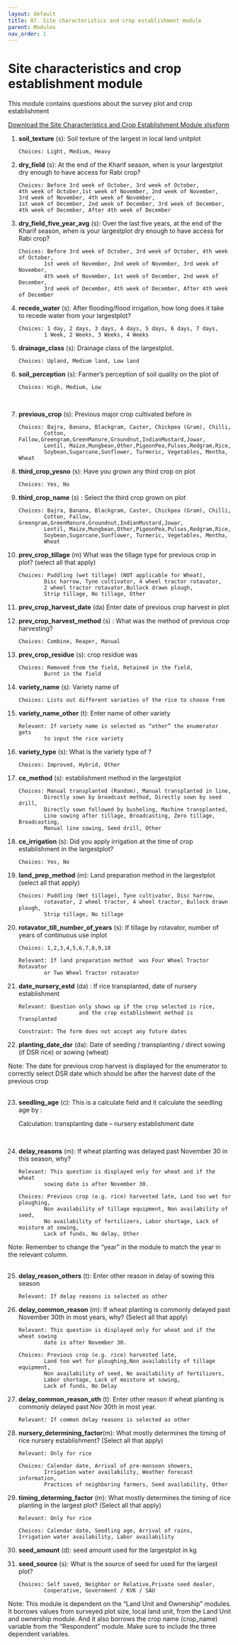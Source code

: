 ```yaml
---
layout: default
title: 07. Site characteristics and crop establishment module
parent: Modules
nav_order: 1
---
```


# Site characteristics and crop establishment module

This module contains questions about the survey plot and crop establishment

<a href="../Modules/df_site_char.xlsx" download> Download the Site Characteristics and Crop Establishment Module xlsxform </a>


1.  **soil_texture** (s): Soil texture of the largest  in local land unitplot

                
        Choices: Light, Medium, Heavy

2.  **dry_field** (s): At the end of the Kharif season, when is your largestplot dry enough to have access for Rabi crop?

        Choices: Before 3rd week of October, 3rd week of October, 
        4th week of October,1st week of November, 2nd week of November, 
        3rd week of November, 4th week of November, 
        1st week of December, 2nd week of December, 3rd week of December,
        4th week of December, After 4th week of December

3.  **dry_field_five_year_avg** (s): Over the last five years, at the end of the Kharif season, when is your largestplot dry enough to have access for Rabi crop?

        Choices: Before 3rd week of October, 3rd week of October, 4th week of October,
                1st week of November, 2nd week of November, 3rd week of November, 
                4th week of November, 1st week of December, 2nd week of December, 
                3rd week of December, 4th week of December, After 4th week of December

3.  **recede_water** (s):  After flooding/flood irrigation, how long does it take to recede water from your largestplot? 

        Choices: 1 day, 2 days, 3 days, 4 days, 5 days, 6 days, 7 days, 
                1 Week, 2 Weeks, 3 Weeks, 4 Weeks

5.  **drainage_class**   (s): Drainage class of the largestplot.

        Choices: Upland, Medium land, Low land

6.  **soil_perception** (s): Farmer’s perception of soil quality on the plot of

        Choices: High, Medium, Low
 

7.  **previous_crop** (s): Previous major crop cultivated before  in

        Choices: Bajra, Banana, Blackgram, Caster, Chickpea (Gram), Chilli, 
                Cotton, Fallow,Greengram,GreenManure,Groundnut,IndianMustard,Jowar,
                Lentil, Maize,Mungbean,Other,PigeonPea,Pulses,Redgram,Rice,
                Soybean,Sugarcane,Sunflower, Turmeric, Vegetables, Mentha, Wheat

8.  **third_crop_yesno** (s): Have you grown any third crop on  plot

        Choices: Yes, No

9.  **third_crop_name** (s) : Select the third crop grown on  plot

        Choices: Bajra, Banana, Blackgram, Caster, Chickpea (Gram), Chilli, 
                Cotton, Fallow, Greengram,GreenManure,Groundnut,IndianMustard,Jowar,
                Lentil, Maize,Mungbean,Other,PigeonPea,Pulses,Redgram,Rice,
                Soybean,Sugarcane,Sunflower, Turmeric, Vegetables, Mentha,
                Wheat

10. **prev_crop_tillage** (m)   What was the tillage type for previous  crop in  plot? (select all that apply)

        Choices: Puddling (wet tillage) (NOT applicable for Wheat), 
                Disc harrow, Tyne cultivator, 4 wheel tractor rotavator,
                2 wheel tractor rotavator,Bullock drawn plough, 
                Strip tillage, No tillage, Other

11. **prev_crop_harvest_date** (da) Enter date of previous  crop harvest in  plot
12. **prev_crop_harvest_method** (s) : What was the method of previous crop harvesting?

        Choices: Combine, Reaper, Manual

13. **prev_crop_residue** (s):   crop residue was

        Choices: Removed from the field, Retained in the field, 
                Burnt in the field

14. **variety_name** (s):  Variety name of 

        Choices: Lists out different varieties of the rice to choose from 

15. **variety_name_other** (t): Enter name of other  variety

        Relevant: If variety name is selected as “other” the enumerator gets 
                to input the rice variety 
16. **variety_type** (s): What is the variety type of ?

        Choices: Improved, Hybrid, Other

17. **ce_method** (s):   establishment method in the largestplot

        Choices: Manual transplanted (Random), Manual transplanted in line, 
                Directly sown by broadcast method, Directly sown by seed drill, 
                Directly sown followed by busheling, Machine transplanted, 
                Line sowing after tillage, Broadcasting, Zero tillage, Broadcasting, 
                Manual line sowing, Seed drill, Other

18. **ce_irrigation** (s): Did you apply irrigation at the time of crop establishment in the largestplot?

        Choices: Yes, No

19. **land_prep_method** (m): Land preparation method in the largestplot (select all that apply)

        Choices: Puddling (Wet tillage), Tyne cultivator, Disc harrow,
                rotavator, 2 wheel tractor, 4 wheel tractor, Bullock drawn plough, 
                Strip tillage, No tillage

20. **rotavator_till_number_of_years** (s):     If tillage by rotavator, number of years of continuous use inplot

        Choices: 1,2,3,4,5,6,7,8,9,10
                
        Relevant: If land preparation method  was Four Wheel Tractor Rotavator
                or Two Wheel Tractor rotavator

21. **date_nursery_estd** (da) : If rice transplanted, date of nursery establishment

        Relevant: Question only shows up if the crop selected is rice, 
                           and the crop establishment method is Transplanted 
                
        Constraint: The form does not accept any future dates 

22. **planting_date_dsr** (da): Date of seeding / transplanting / direct sowing (if DSR rice) or
sowing (wheat)



<div class = 'alert'>Note: The date for previous crop harvest is displayed for the enumerator to correctly select DSR date which should be after the harvest date of the previous crop 
</div>
<br>

23. **seedling_age** (c): This is a calculate field and it calculate the seedling age by :

    Calculation: transplanting date – nursery establishment date

<br>

24. **delay_reasons** (m): If wheat planting was delayed past November 30 in this season, why? 

        Relevant: This question is displayed only for wheat and if the wheat 
                sowing date is after November 30. 

        Choices: Previous crop (e.g. rice) harvested late, Land too wet for ploughing,
                Non availability of tillage equipment, Non availability of seed, 
                No availability of fertilizers, Labor shortage, Lack of moisture at sowing, 
                Lack of funds, No delay, Other
<div class = 'important'>Note: Remember to change the “year” in the module to match the year in the relevant column.
</div> 

<br>

25. **delay_reason_others** (t): Enter other reason in delay of sowing this season

        Relevant: If delay reasons is selected as other

26. **delay_common_reason** (m): If wheat planting is commonly delayed past November 30th in most years, why? (Select all that apply)

        Relevant: This question is displayed only for wheat and if the wheat sowing 
                date is after November 30. 

        Choices: Previous crop (e.g. rice) harvested late,
                Land too wet for ploughing,Non availability of tillage equipment, 
                Non availability of seed, No availability of fertilizers,
                Labor shortage, Lack of moisture at sowing, 
                Lack of funds, No Delay


27. **delay_common_reason_oth** (t): Enter other reason if wheat planting is commonly delayed past Nov 30th in most year.

        Relevant: If common delay reasons is selected as other



28. **nursery_determining_factor**(m): What mostly determines the timing of rice nursery establishment? (Select all that apply)

        Relevant: Only for rice

        Choices: Calendar date, Arrival of pre-monsoon showers, 
                Irrigation water availability, Weather forecast information, 
                Practices of neighboring farmers, Seed availability, Other

29. **timing_determing_factor** (m):  What mostly determines the timing of rice planting in the largest  plot? (Select all that apply)

        Relevant: Only for rice

        Choices: Calendar date, Seedling age, Arrival of rains, 
        Irrigation water availability, Labor availability

30. **seed_amount** (d):  seed amount used for the largestplot in kg


31. **seed_source** (s): What is the source of seed for  used for the largest  plot?

        Choices: Self saved, Neighbor or Relative,Private seed dealer, 
                Cooperative, Government / KVK / SAU

<div class = 'alert'>
Note: This module is dependent on the “Land Unit and Ownership” modules. It borrows values from surveyed plot size, local land unit, from the Land Unit and ownership module. And it also borrows the crop name (crop_name) variable from the “Respondent” module. Make sure to include the three dependent variables.
 </div>
